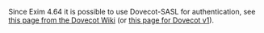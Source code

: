 Since Exim 4.64 it is possible to use Dovecot-SASL for authentication, see
[this page from the Dovecot Wiki](http://wiki2.dovecot.org/HowTo/EximAndDovecotSASL) (or [this page for Dovecot v1](http://wiki1.dovecot.org/HowTo/EximAndDovecotSASL)).
